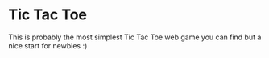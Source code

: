 # Tic Tac Toe
This is probably the most simplest Tic Tac Toe web game you can find but a nice start for newbies :)
<br>
<img src="https://www.sagital.net/tictactoe.jpg" alt="" style="margin-top: 50px;">
